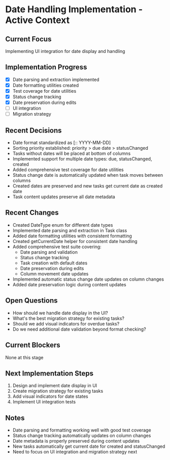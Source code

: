# Date Handling Implementation - Active Context

## Current Focus
Implementing UI integration for date display and handling

## Implementation Progress
- [x] Date parsing and extraction implemented
- [x] Date formatting utilities created
- [x] Test coverage for date utilities
- [x] Status change tracking
- [x] Date preservation during edits
- [ ] UI integration
- [ ] Migration strategy

## Recent Decisions
- Date format standardized as [<description>:: YYYY-MM-DD]
- Sorting priority established: priority > due date > statusChanged
- Tasks without dates will be placed at bottom of columns
- Implemented support for multiple date types: due, statusChanged, created
- Added comprehensive test coverage for date utilities
- Status change date is automatically updated when task moves between columns
- Created dates are preserved and new tasks get current date as created date
- Task content updates preserve all date metadata

## Recent Changes
- Created DateType enum for different date types
- Implemented date parsing and extraction in Task class
- Added date formatting utilities with consistent formatting
- Created getCurrentDate helper for consistent date handling
- Added comprehensive test suite covering:
  - Date parsing and validation
  - Status change tracking
  - Task creation with default dates
  - Date preservation during edits
  - Column movement date updates
- Implemented automatic status change date updates on column changes
- Added date preservation logic during content updates

## Open Questions
- How should we handle date display in the UI?
- What's the best migration strategy for existing tasks?
- Should we add visual indicators for overdue tasks?
- Do we need additional date validation beyond format checking?

## Current Blockers
None at this stage

## Next Implementation Steps
1. Design and implement date display in UI
2. Create migration strategy for existing tasks
3. Add visual indicators for date states
4. Implement UI integration tests

## Notes
- Date parsing and formatting working well with good test coverage
- Status change tracking automatically updates on column changes
- Date metadata is properly preserved during content updates
- New tasks automatically get current date for created and statusChanged
- Need to focus on UI integration and migration strategy next 
